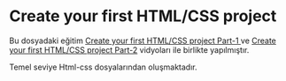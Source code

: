 # Create your first HTML/CSS project

Bu dosyadaki eğitim [Create your first HTML/CSS project Part-1
](https://www.youtube.com/watch?v=wzWmZYi4qMg&ab_channel=Codecademy) ve [Create your first HTML/CSS project Part-2](https://www.youtube.com/watch?v=EGMSlY2v5xk&t=0s&ab_channel=Codecademy) vidyoları ile birlikte yapılmıştır.

Temel seviye Html-css dosyalarından oluşmaktadır.
